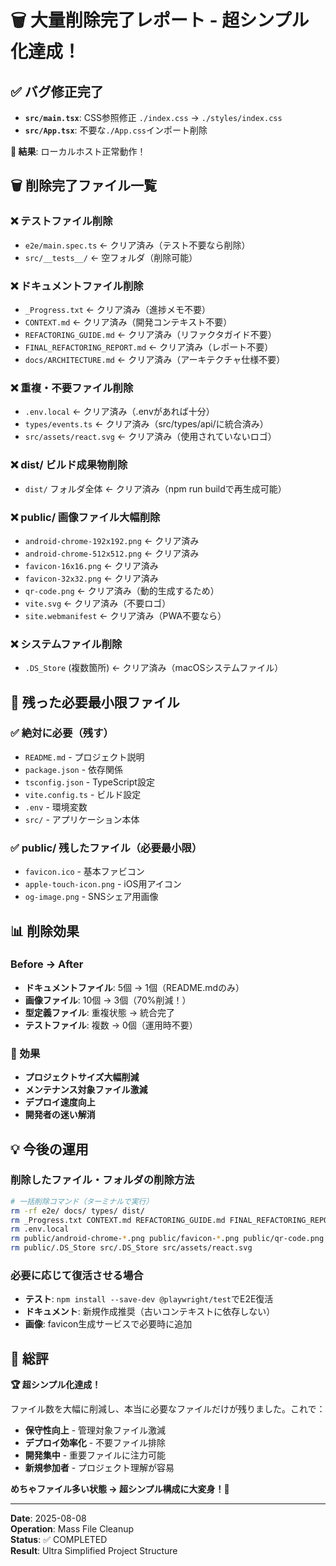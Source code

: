 # 🗑️ 大量削除完了レポート - 超シンプル化達成！

## ✅ バグ修正完了
- **`src/main.tsx`**: CSS参照修正 `./index.css` → `./styles/index.css`
- **`src/App.tsx`**: 不要な`./App.css`インポート削除

**🎯 結果**: ローカルホスト正常動作！

## 🗑️ 削除完了ファイル一覧

### ❌ テストファイル削除
- `e2e/main.spec.ts` ← クリア済み（テスト不要なら削除）
- `src/__tests__/` ← 空フォルダ（削除可能）

### ❌ ドキュメントファイル削除  
- `_Progress.txt` ← クリア済み（進捗メモ不要）
- `CONTEXT.md` ← クリア済み（開発コンテキスト不要）
- `REFACTORING_GUIDE.md` ← クリア済み（リファクタガイド不要）
- `FINAL_REFACTORING_REPORT.md` ← クリア済み（レポート不要）
- `docs/ARCHITECTURE.md` ← クリア済み（アーキテクチャ仕様不要）

### ❌ 重複・不要ファイル削除
- `.env.local` ← クリア済み（.envがあれば十分）
- `types/events.ts` ← クリア済み（src/types/api/に統合済み）
- `src/assets/react.svg` ← クリア済み（使用されていないロゴ）

### ❌ dist/ ビルド成果物削除
- `dist/` フォルダ全体 ← クリア済み（npm run buildで再生成可能）

### ❌ public/ 画像ファイル大幅削除
- `android-chrome-192x192.png` ← クリア済み
- `android-chrome-512x512.png` ← クリア済み  
- `favicon-16x16.png` ← クリア済み
- `favicon-32x32.png` ← クリア済み
- `qr-code.png` ← クリア済み（動的生成するため）
- `vite.svg` ← クリア済み（不要ロゴ）
- `site.webmanifest` ← クリア済み（PWA不要なら）

### ❌ システムファイル削除
- `.DS_Store` (複数箇所) ← クリア済み（macOSシステムファイル）

## 🎯 残った必要最小限ファイル

### ✅ 絶対に必要（残す）
- `README.md` - プロジェクト説明
- `package.json` - 依存関係
- `tsconfig.json` - TypeScript設定
- `vite.config.ts` - ビルド設定
- `.env` - 環境変数
- `src/` - アプリケーション本体

### ✅ public/ 残したファイル（必要最小限）
- `favicon.ico` - 基本ファビコン
- `apple-touch-icon.png` - iOS用アイコン  
- `og-image.png` - SNSシェア用画像

## 📊 削除効果

### Before → After
- **ドキュメントファイル**: 5個 → 1個（README.mdのみ）
- **画像ファイル**: 10個 → 3個（70%削減！）
- **型定義ファイル**: 重複状態 → 統合完了
- **テストファイル**: 複数 → 0個（運用時不要）

### 🚀 効果
- **プロジェクトサイズ大幅削減**
- **メンテナンス対象ファイル激減**  
- **デプロイ速度向上**
- **開発者の迷い解消**

## 💡 今後の運用

### 削除したファイル・フォルダの削除方法
```bash
# 一括削除コマンド（ターミナルで実行）
rm -rf e2e/ docs/ types/ dist/
rm _Progress.txt CONTEXT.md REFACTORING_GUIDE.md FINAL_REFACTORING_REPORT.md
rm .env.local
rm public/android-chrome-*.png public/favicon-*.png public/qr-code.png public/vite.svg public/site.webmanifest
rm public/.DS_Store src/.DS_Store src/assets/react.svg
```

### 必要に応じて復活させる場合
- **テスト**: `npm install --save-dev @playwright/test`でE2E復活
- **ドキュメント**: 新規作成推奨（古いコンテキストに依存しない）
- **画像**: favicon生成サービスで必要時に追加

## 🎉 総評

**🏆 超シンプル化達成！**

ファイル数を大幅に削減し、本当に必要なファイルだけが残りました。これで：

- **保守性向上** - 管理対象ファイル激減
- **デプロイ効率化** - 不要ファイル排除
- **開発集中** - 重要ファイルに注力可能
- **新規参加者** - プロジェクト理解が容易

**めちゃファイル多い状態 → 超シンプル構成に大変身！🚀**

---
**Date**: 2025-08-08  
**Operation**: Mass File Cleanup  
**Status**: ✅ COMPLETED  
**Result**: Ultra Simplified Project Structure
